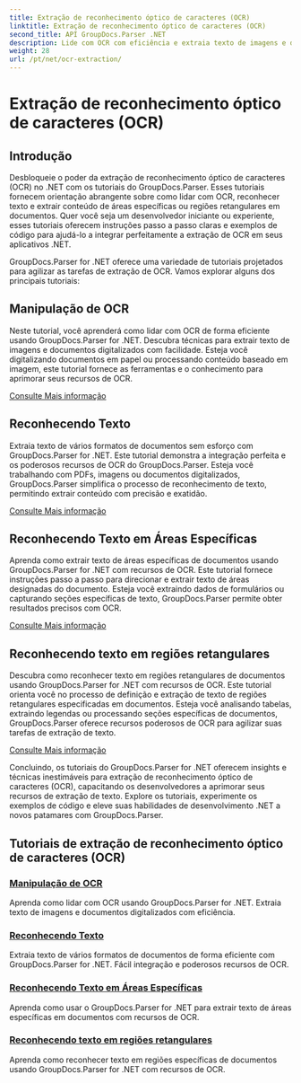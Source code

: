 ```yaml
---
title: Extração de reconhecimento óptico de caracteres (OCR)
linktitle: Extração de reconhecimento óptico de caracteres (OCR)
second_title: API GroupDocs.Parser .NET
description: Lide com OCR com eficiência e extraia texto de imagens e documentos com GroupDocs.Parser for .NET. Aprimore seus recursos de OCR hoje mesmo!
weight: 28
url: /pt/net/ocr-extraction/
---
```


# Extração de reconhecimento óptico de caracteres (OCR)


## Introdução

Desbloqueie o poder da extração de reconhecimento óptico de caracteres (OCR) no .NET com os tutoriais do GroupDocs.Parser. Esses tutoriais fornecem orientação abrangente sobre como lidar com OCR, reconhecer texto e extrair conteúdo de áreas específicas ou regiões retangulares em documentos. Quer você seja um desenvolvedor iniciante ou experiente, esses tutoriais oferecem instruções passo a passo claras e exemplos de código para ajudá-lo a integrar perfeitamente a extração de OCR em seus aplicativos .NET.

GroupDocs.Parser for .NET oferece uma variedade de tutoriais projetados para agilizar as tarefas de extração de OCR. Vamos explorar alguns dos principais tutoriais:

## Manipulação de OCR
Neste tutorial, você aprenderá como lidar com OCR de forma eficiente usando GroupDocs.Parser for .NET. Descubra técnicas para extrair texto de imagens e documentos digitalizados com facilidade. Esteja você digitalizando documentos em papel ou processando conteúdo baseado em imagem, este tutorial fornece as ferramentas e o conhecimento para aprimorar seus recursos de OCR.

[Consulte Mais informação](./handling-ocr/)

## Reconhecendo Texto
Extraia texto de vários formatos de documentos sem esforço com GroupDocs.Parser for .NET. Este tutorial demonstra a integração perfeita e os poderosos recursos de OCR do GroupDocs.Parser. Esteja você trabalhando com PDFs, imagens ou documentos digitalizados, GroupDocs.Parser simplifica o processo de reconhecimento de texto, permitindo extrair conteúdo com precisão e exatidão.

[Consulte Mais informação](./recognizing-text/)

## Reconhecendo Texto em Áreas Específicas
Aprenda como extrair texto de áreas específicas de documentos usando GroupDocs.Parser for .NET com recursos de OCR. Este tutorial fornece instruções passo a passo para direcionar e extrair texto de áreas designadas do documento. Esteja você extraindo dados de formulários ou capturando seções específicas de texto, GroupDocs.Parser permite obter resultados precisos com OCR.

[Consulte Mais informação](./recognizing-text-in-specific-areas/)

## Reconhecendo texto em regiões retangulares
Descubra como reconhecer texto em regiões retangulares de documentos usando GroupDocs.Parser for .NET com recursos de OCR. Este tutorial orienta você no processo de definição e extração de texto de regiões retangulares especificadas em documentos. Esteja você analisando tabelas, extraindo legendas ou processando seções específicas de documentos, GroupDocs.Parser oferece recursos poderosos de OCR para agilizar suas tarefas de extração de texto.

[Consulte Mais informação](./recognizing-text-in-rectangular-regions/)

Concluindo, os tutoriais do GroupDocs.Parser for .NET oferecem insights e técnicas inestimáveis para extração de reconhecimento óptico de caracteres (OCR), capacitando os desenvolvedores a aprimorar seus recursos de extração de texto. Explore os tutoriais, experimente os exemplos de código e eleve suas habilidades de desenvolvimento .NET a novos patamares com GroupDocs.Parser.
## Tutoriais de extração de reconhecimento óptico de caracteres (OCR)
### [Manipulação de OCR](./handling-ocr/)
Aprenda como lidar com OCR usando GroupDocs.Parser for .NET. Extraia texto de imagens e documentos digitalizados com eficiência.
### [Reconhecendo Texto](./recognizing-text/)
Extraia texto de vários formatos de documentos de forma eficiente com GroupDocs.Parser for .NET. Fácil integração e poderosos recursos de OCR.
### [Reconhecendo Texto em Áreas Específicas](./recognizing-text-in-specific-areas/)
Aprenda como usar o GroupDocs.Parser for .NET para extrair texto de áreas específicas em documentos com recursos de OCR.
### [Reconhecendo texto em regiões retangulares](./recognizing-text-in-rectangular-regions/)
Aprenda como reconhecer texto em regiões específicas de documentos usando GroupDocs.Parser for .NET com recursos de OCR.